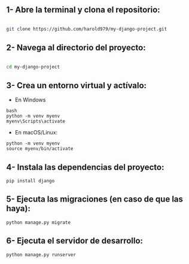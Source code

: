 ## 1- Abre la terminal y clona el repositorio:

```bash

git clone https://github.com/harold979/my-django-project.git

```

## 2- Navega al directorio del proyecto:

```bash

cd my-django-project

```
## 3- Crea un entorno virtual y actívalo:

- En Windows
```
bash
python -m venv myenv
myenv\Scripts\activate
```

- En macOS/Linux:

```
python -m venv myenv
source myenv/bin/activate
```
## 4- Instala las dependencias del proyecto:

```
pip install django
```
## 5- Ejecuta las migraciones (en caso de que las haya):
```
python manage.py migrate
```

## 6- Ejecuta el servidor de desarrollo:

```
python manage.py runserver
```




